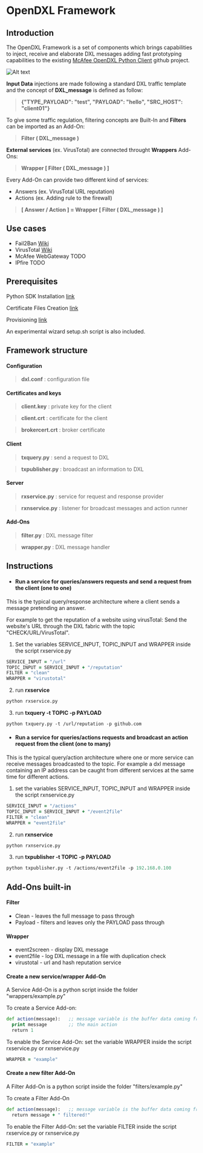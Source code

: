 # OpenDXL Framework
## Introduction

The OpenDXL Framework is a set of components which brings capabilities to inject, receive and elaborate DXL messages adding fast prototyping capabilities to the existing [McAfee OpenDXL Python Client](https://github.com/opendxl/opendxl-client-python) github project.

![Alt text](https://cloud.githubusercontent.com/assets/24607076/22893632/235cdba2-f20e-11e6-9834-074c8d7979fb.png "Structure")


**Input Data** injections are made following a standard DXL traffic template and the concept of **DXL_message** is defined as follow:
> **{"TYPE_PAYLOAD": "test", "PAYLOAD": "hello", "SRC_HOST": "client01"}**

To give some traffic regulation, filtering concepts are Built-In and **Filters** can be imported as an Add-On:
> **Filter ( DXL_message )**  

**External services** (ex. VirusTotal) are connected throught **Wrappers** Add-Ons:
> **Wrapper [ Filter ( DXL_message ) ]**  

Every Add-On can provide two different kind of services:
* Answers (ex. VirusTotal URL reputation)
* Actions (ex. Adding rule to the firewall)
> **[ Answer / Action ] = Wrapper [ Filter ( DXL_message ) ]** 

## Use cases

* Fail2Ban [Wiki](https://github.com/filippostz/OpenDXL-Framework/wiki/Fail2Ban)
* VirusTotal [Wiki](https://github.com/filippostz/OpenDXL-Framework/wiki/VirusTotal)
* McAfee WebGateway TODO
* IPfire TODO


## Prerequisites

Python SDK Installation [link](https://opendxl.github.io/opendxl-client-python/pydoc/installation.html)

Certificate Files Creation [link](https://opendxl.github.io/opendxl-client-python/pydoc/certcreation.html)

Provisioning [link](https://opendxl.github.io/opendxl-client-python/pydoc/)

An experimental wizard setup.sh script is also included.


## Framework structure

#### Configuration

> **dxl.conf** : configuration file

#### Certificates and keys

> **client.key** : private key for the client

> **client.crt** : certificate for the client

> **brokercert.crt** : broker certificate

#### Client

> **txquery.py** : send a request to DXL

> **txpublisher.py** : broadcast an information to DXL

#### Server

> **rxservice.py** : service for request and response provider

> **rxnservice.py** : listener for broadcast messages and action runner

#### Add-Ons

> **filter.py** : DXL message filter

> **wrapper.py** : DXL message handler

## Instructions

* #### Run a service for queries/answers requests and send a request from the client (one to one)

This is the typical query/response architecture where a client sends a message pretending an answer.

For example to get the reputation of a website using virusTotal:
Send the website's URL through the DXL fabric with the topic "CHECK/URL/VirusTotal". 

1. Set the variables SERVICE_INPUT, TOPIC_INPUT and WRAPPER inside the script rxservice.py

```clj
SERVICE_INPUT = "/url"
TOPIC_INPUT = SERVICE_INPUT + "/reputation"
FILTER = "clean"
WRAPPER = "virustotal"
```

2. run **rxservice**

```clj
python rxservice.py
```

3. run **txquery -t TOPIC -p PAYLOAD**

```clj
python txquery.py -t /url/reputation -p github.com
```

* #### Run a service for queries/actions requests and broadcast an action request from the client (one to many)

This is the typical query/action architecture where one or more service can receive messages broadcasted to the topic. For example a dxl message containing an IP address can be caught from different services at the same time for different actions.

1. set the variables SERVICE_INPUT, TOPIC_INPUT and WRAPPER inside the script rxnservice.py

```clj
SERVICE_INPUT = "/actions"
TOPIC_INPUT = SERVICE_INPUT + "/event2file"
FILTER = "clean"
WRAPPER = "event2file"
```

2. run **rxnservice**

```clj
python rxnservice.py
```


3. run **txpublisher -t TOPIC -p PAYLOAD**

```clj
python txpublisher.py -t /actions/event2file -p 192.168.0.100
```

## Add-Ons built-in

#### Filter

* Clean - leaves the full message to pass through 
* Payload - filters and leaves only the PAYLOAD pass through 

#### Wrapper

* event2screen - display DXL message 
* event2file - log DXL message in a file with duplication check
* virustotal - url and hash reputation service

#### Create a new service/wrapper Add-On

A Service Add-On is a python script inside the folder "wrappers/example.py"

To create a Service Add-on:

```clj
def action(message):   ;; message variable is the buffer data coming from the dxl fabric
  print message        ;; the main action
  return 1
```

To enable the Service Add-On: set the variable WRAPPER inside the script rxservice.py or rxnservice.py

```clj
WRAPPER = "example"
```
#### Create a new filter Add-On

A Filter Add-On is a python script inside the folder "filters/example.py"

To create a Filter Add-On

```clj
def action(message):   ;; message variable is the buffer data coming from the dxl fabric
  return message + " filtered!"
```

To enable the Filter Add-On: set the variable FILTER inside the script rxservice.py or rxnservice.py

```clj
FILTER = "example"
```


